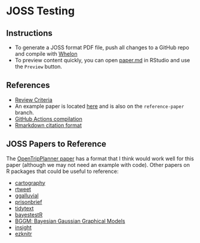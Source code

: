 # JOSS Testing

## Instructions

- To generate a JOSS format PDF file, push all changes to a GitHub repo and compile with [Whelon](https://whedon.theoj.org/)
- To preview content quickly, you can open [paper.md](paper.md) in RStudio and use the `Preview` button.

## References

- [Review Criteria](https://joss.readthedocs.io/en/latest/review_criteria.html)
- An example paper is located [here](https://joss.readthedocs.io/en/latest/submitting.html#example-paper-and-bibliography) and is also on the `reference-paper` branch.
- [GitHub Actions compilation](https://github.com/marketplace/actions/open-journals-pdf-generator)
- [Rmarkdown citation format](https://rmarkdown.rstudio.com/authoring_bibliographies_and_citations.html)

## JOSS Papers to Reference

The [OpenTripPlanner paper](https://joss.theoj.org/papers/10.21105/joss.01926) has a format that I think would work well for this paper (although we may not need an example with code). Other papers on R packages that could be useful to reference:

- [cartography](https://joss.theoj.org/papers/10.21105/joss.00054)
- [rtweet](https://joss.theoj.org/papers/10.21105/joss.01829)
- [ggalluvial](https://joss.theoj.org/papers/10.21105/joss.02017)
- [prisonbrief](https://joss.theoj.org/papers/10.21105/joss.00361)
- [tidytext](https://joss.theoj.org/papers/10.21105/joss.00037)
- [bayestestR](https://joss.theoj.org/papers/10.21105/joss.01541)
- [BGGM: Bayesian Gaussian Graphical Models](https://joss.theoj.org/papers/10.21105/joss.02111)
- [insight](https://joss.theoj.org/papers/10.21105/joss.01412)
- [ezknitr](https://joss.theoj.org/papers/10.21105/joss.00075)